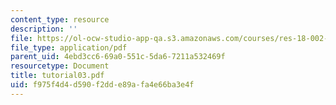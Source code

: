 ```yaml
---
content_type: resource
description: ''
file: https://ol-ocw-studio-app-qa.s3.amazonaws.com/courses/res-18-002-introduction-to-matlab-spring-2008/f975f4d4d590f2dde89afa4e66ba3e4f_tutorial03.pdf
file_type: application/pdf
parent_uid: 4ebd3cc6-69a0-551c-5da6-7211a532469f
resourcetype: Document
title: tutorial03.pdf
uid: f975f4d4-d590-f2dd-e89a-fa4e66ba3e4f
---
```


